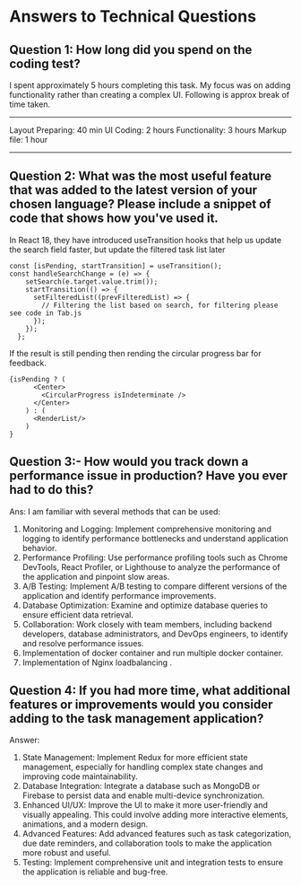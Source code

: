 

# Answers to Technical Questions

## Question 1: How long did you spend on the coding test?
I spent approximately 5 hours completing this task. My focus was on adding functionality rather than creating a complex UI.
Following is approx break of time taken.
***
Layout Preparing: 40 min
UI Coding: 2 hours
Functionality: 3 hours
Markup file: 1 hour
***

## Question 2: What was the most useful feature that was added to the latest version of your chosen language? Please include a snippet of code that shows how you've used it.
In React 18, they have introduced useTransition hooks that help us update the search field faster, but update the filtered task list later



```
const [isPending, startTransition] = useTransition();
const handleSearchChange = (e) => {
    setSearch(e.target.value.trim());
    startTransition(() => {
      setFilteredList((prevFilteredList) => {
        // Filtering the list based on search, for filtering please see code in Tab.js
      });
    });
  };
  ```
  If the result is still pending then rending the circular progress bar for feedback.

  ```
  {isPending ? (
        <Center>
          <CircularProgress isIndeterminate />
        </Center>
      ) : (
        <RenderList/>
      )
}
```
## Question 3:- How would you track down a performance issue in production? Have you ever had to do this? 

Ans:
I am familiar with several methods that can be used:
1. Monitoring and Logging: Implement comprehensive monitoring and logging to identify performance bottlenecks and understand application behavior.
2. Performance Profiling: Use performance profiling tools such as Chrome DevTools, React Profiler, or Lighthouse to analyze the performance of the application and pinpoint slow areas.
3. A/B Testing: Implement A/B testing to compare different versions of the application and identify performance improvements.
4. Database Optimization: Examine and optimize database queries to ensure efficient data retrieval.
5. Collaboration: Work closely with team members, including backend developers, database administrators, and DevOps engineers, to identify and resolve performance issues.
6. Implementation of docker container and run multiple docker container.
7. Implementation of Nginx loadbalancing .

## Question 4: If you had more time, what additional features or improvements would you consider adding to the task management application?

Answer: 
1. State Management: Implement Redux for more efficient state management, especially for handling complex state changes and improving code maintainability.
2. Database Integration: Integrate a database such as MongoDB or Firebase to persist data and enable multi-device synchronization.
3. Enhanced UI/UX: Improve the UI to make it more user-friendly and visually appealing. This could involve adding more interactive elements, animations, and a modern design.
4. Advanced Features: Add advanced features such as task categorization, due date reminders, and collaboration tools to make the application more robust and useful.
5. Testing: Implement comprehensive unit and integration tests to ensure the application is reliable and bug-free.
